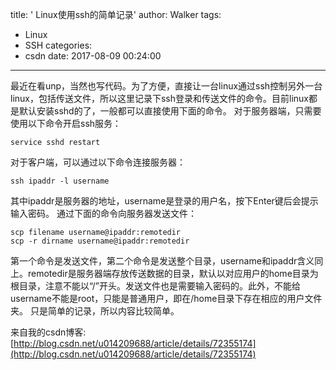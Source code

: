 title: ' Linux使用ssh的简单记录'
author: Walker
tags:
  - Linux
  - SSH
categories:
  - csdn
date: 2017-08-09 00:24:00
---
最近在看unp，当然也写代码。为了方便，直接让一台linux通过ssh控制另外一台linux，包括传送文件，所以这里记录下ssh登录和传送文件的命令。目前linux都是默认安装sshd的了，一般都可以直接使用下面的命令。
对于服务器端，只需要使用以下命令开启ssh服务：
```
service sshd restart
```
对于客户端，可以通过以下命令连接服务器：
```
ssh ipaddr -l username
```
其中ipaddr是服务器的地址，username是登录的用户名，按下Enter键后会提示输入密码。
通过下面的命令向服务器发送文件：
```
scp filename username@ipaddr:remotedir
scp -r dirname username@ipaddr:remotedir
```
第一个命令是发送文件，第二个命令是发送整个目录，username和ipaddr含义同上。remotedir是服务器端存放传送数据的目录，默认以对应用户的home目录为根目录，注意不能以“/”开头。发送文件也是需要输入密码的。此外，不能给username不能是root，只能是普通用户，即在/home目录下存在相应的用户文件夹。
只是简单的记录，所以内容比较简单。

来自我的csdn博客:[http://blog.csdn.net/u014209688/article/details/72355174](http://blog.csdn.net/u014209688/article/details/72355174)